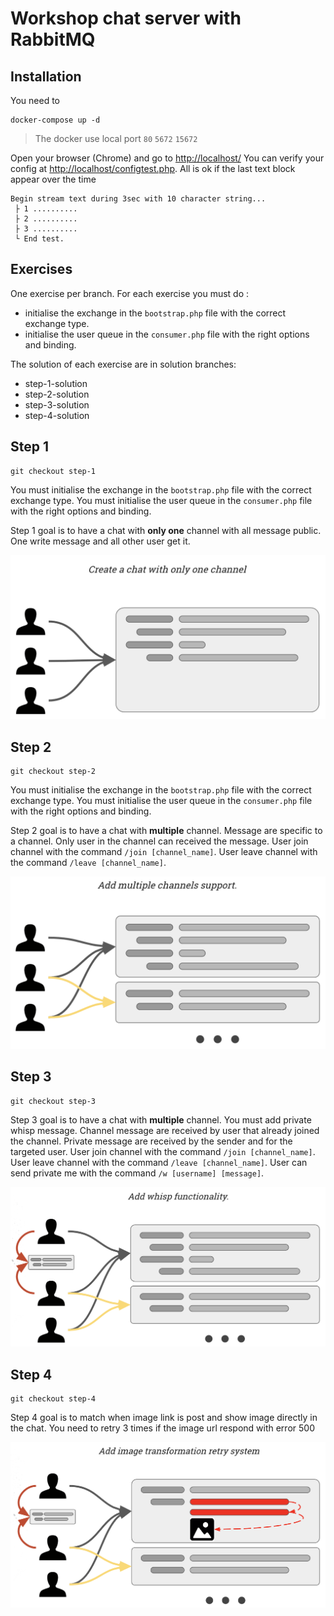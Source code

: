 # Workshop chat server with RabbitMQ

## Installation

You need to
 
```
docker-compose up -d
```

> The docker use local port `80` `5672` `15672`

Open your browser (Chrome) and go to [http://localhost/](http://localhost/)
You can verify your config at [http://localhost/configtest.php](http://localhost/configtest.php).
All is ok if the last text block appear over the time

```
Begin stream text during 3sec with 10 character string...
 ├ 1 ..........
 ├ 2 ..........
 ├ 3 ..........
 └ End test.
 ```

## Exercises

One exercise per branch.
For each exercise you must do :
- initialise the exchange in the `bootstrap.php` file with the correct exchange type.
- initialise the user queue in the `consumer.php` file with the right options and binding.

The solution of each exercise are in solution branches:
- step-1-solution
- step-2-solution
- step-3-solution
- step-4-solution

## Step 1

```
git checkout step-1
``` 

You must initialise the exchange in the `bootstrap.php` file with the correct exchange type.
You must initialise the user queue in the `consumer.php` file with the right options and binding.

Step 1 goal is to have a chat with **only one** channel with all message public. 
One write message and all other user get it.

![step-2](doc/asset/step-1.png)

## Step 2

```
git checkout step-2
``` 

You must initialise the exchange in the `bootstrap.php` file with the correct exchange type.
You must initialise the user queue in the `consumer.php` file with the right options and binding.

Step 2 goal is to have a chat with **multiple** channel. 
Message are specific to a channel.
Only user in the channel can received the message.
User join channel with the command `/join [channel_name]`.
User leave channel with the command `/leave [channel_name]`.

![step-2](doc/asset/step-2.png)

## Step 3

```
git checkout step-3
``` 

Step 3 goal is to have a chat with **multiple** channel. You must add private whisp message.
Channel message are received by user that already joined the channel.
Private message are received by the sender and for the targeted user.
User join channel with the command `/join [channel_name]`.
User leave channel with the command `/leave [channel_name]`.
User can send private me with the command `/w [username] [message]`.

![step-3](doc/asset/step-3.png)

## Step 4

```
git checkout step-4
``` 

Step 4 goal is to match when image link is post and show image directly in the chat.
You need to retry 3 times if the image url respond with error 500

![step-4](doc/asset/step-4.png)